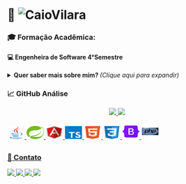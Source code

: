 <!-- ==== Atualização README 2023/02 ==== -->

  
# 👔 ![CaioVilara](https://img.shields.io/badge/%20-DESENVOLVEDOR%20%20CAIO%20VILAROUCA-black) 
###  🎓 Formação Acadêmica: 
#### 💻 Engenheira de Software 4°Semestre

<!-- Sobre Mim  -->
<details>
  <!-- Radio -->
  <summary> 
    <b> Quer saber mais sobre mim? </b> <i>(Clique aqui para expandir)</i>
  </summary>
  
  ## Seja bem vindo ao meu repositório! 👋
  ### Objetivo tornar me um full stack 💻📚
  
    - 🔎 Atualmente aberto a novas oportunidades.
    - 📚 Cursando faculdade engenharia software.
    - 💬 Sobre mim: Aficionado por tecnologia, hardware, games é códigos!
    - 🗓️ 21 anos.
    - 🎓 Altuamente estudando Java e Spring boot.
    - 🥇 Linguagem preferida de programar JAVA ,PHP.  
    - 📖 O que eu não posso criar, não entendo.(Feynman)
    - 📖 Se você quer chegar onde a maioria não chega, faça o que a maioria não faz.(Bill Gates)
</details>

<!-- Grafico -->
### 📈 GitHub Análise
<div align="center">
  <a href="https://github.com/caiovilarouca">
  <img height="180em" src="https://github-readme-stats.vercel.app/api?username=caiovilarouca&show_icons=true&theme=tokyonight&include_all_commits=true&count_private=true"/>
  <img height="180em" src="https://github-readme-stats.vercel.app/api/top-langs/?username=caiovilarouca&layout=compact&langs_count=7&theme=tokyonight"/>
</div>

<!-- Icon-->
<div style="display: inline_block"><br>
  <img align-"center" alt="Caio-Js" height="30" width="40" src="https://github.com/CaioVilarouca/CaioVilarouca/blob/main/icons/java/java-original.svg"> 
  <img align-"center" alt="Caio-Spring" height="30" width="40" src="https://github.com/CaioVilarouca/CaioVilarouca/blob/main/icons/spring/spring-original.svg">
  <img align-"center" alt="Caio-An" height="30" width="40" src="https://github.com/CaioVilarouca/CaioVilarouca/blob/main/icons/angularjs/angularjs-original.svg">
  <img align-"center" alt="Caio-ty" height="30" width="40" src="https://github.com/CaioVilarouca/CaioVilarouca/blob/main/icons/typescript/typescript-original.svg">
  <img align-"center" alt="Caio-html" height="30" width="40" src="https://github.com/CaioVilarouca/CaioVilarouca/blob/main/icons/html5/html5-original.svg">
  <img align-"center" alt="Caio-css" height="30" width="40" src="https://github.com/CaioVilarouca/CaioVilarouca/blob/main/icons/css3/css3-original.svg">
  <img align-"center" alt="Caio-boot" height="35" width="40" src="https://github.com/CaioVilarouca/CaioVilarouca/blob/main/icons/bootstrap/bootstrap-original.svg">
  <img align-"center" alt="Caio-php" height="35" width="40" src="https://github.com/CaioVilarouca/CaioVilarouca/blob/main/icons/php/php-original.svg">
<div/>

  ##
  ### 📲 Contato
 <!--Contact-->
<div align="left"> 
  <a href="https://www.instagram.com/caio_vilarouca/" target="_blank"><img src="https://img.shields.io/badge/-Instagram-%23E4405F?style=for-the-badge&logo=instagram&logoColor=white" target="_blank">
  </a>
  <a href="mailto:caiovilarouca@gmail.com">
     <img src="https://img.shields.io/badge/gmail-D14836?&style=for-the-badge&logo=gmail&logoColor=white&link=mailto:caiovilarouca@gmail.com">
   </a>
  <a href="https://www.linkedin.com/in/caio-vilarouca-82a73a206/" target="_blank"><img src="https://img.shields.io/badge/-LinkedIn-%230077B5?style=for-the-badge&logo=linkedin&logoColor=white" target="_blank">
  </a>
  <a href="https://github.com/CaioVilarouca">
    <img  src="https://img.shields.io/badge/github-%23100000.svg?&style=for-the-badge&logo=github&logoColor=white&link=mailto:https://github.com/CaioVilarouca">
  </a>
</div>
